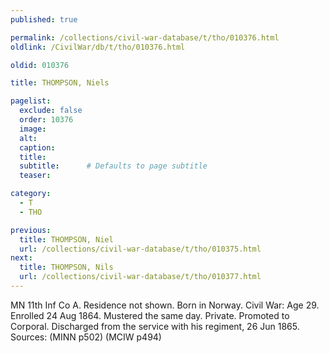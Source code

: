 ```yaml
---
published: true

permalink: /collections/civil-war-database/t/tho/010376.html
oldlink: /CivilWar/db/t/tho/010376.html

oldid: 010376

title: THOMPSON, Niels

pagelist:
  exclude: false
  order: 10376
  image: 
  alt:
  caption:
  title:
  subtitle:      # Defaults to page subtitle
  teaser:

category: 
  - T 
  - THO

previous:
  title: THOMPSON, Niel
  url: /collections/civil-war-database/t/tho/010375.html  
next:
  title: THOMPSON, Nils
  url: /collections/civil-war-database/t/tho/010377.html   
---
```

MN 11th Inf Co A. Residence not shown. Born in Norway. Civil War: Age 29. Enrolled 24 Aug 1864. Mustered the same day. Private. Promoted to Corporal. Discharged from the service with his regiment, 26 Jun 1865. Sources: (MINN p502) (MCIW p494)